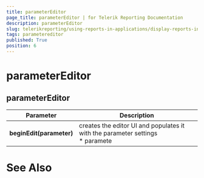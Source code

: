 ```yaml
---
title: parameterEditor
page_title: parameterEditor | for Telerik Reporting Documentation
description: parameterEditor
slug: telerikreporting/using-reports-in-applications/display-reports-in-applications/web-application/html5-report-viewer/api-reference/parametereditor
tags: parametereditor
published: True
position: 6
---
```


# parameterEditor



## parameterEditor


| Parameter | Description |
| ------ | ------ |
| __beginEdit(parameter)__ |creates the editor UI and populates it with the parameter settings<br/>* paramete|




# See Also
